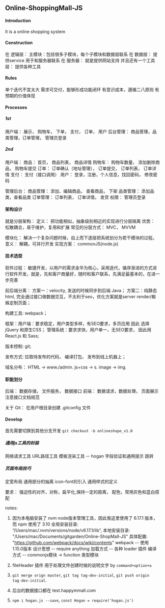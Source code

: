 ## Online-ShoppingMall-JS

#### Introduction

It is a online shopping system

#### Construction

在 逻辑层： 
  主模块：包括很多子模块，每个子模块和数据层联系
在 数据层：
  提供service 用于和服务器联系
在 服务器：
  就是提供网站支持
并且还有一个工具层：
  提供各种工具

#### Rules

单个迭代不宜太大
需求可交付，能够形成功能闭环
有意识成本，遵循二八原则
有预期的价值体现

#### Processes

##### 1st

用户端： 展示， 购物车， 下单， 支付， 订单， 用户
后台管理： 商品管理，品类管理，订单管理， 管理员登录

##### 2nd

用户端：
商品： 首页， 商品列表， 商品详情
购物车： 购物车数量， 添加删除商品， 购物车提交
订单： 订单确认（地址管理）， 订单提交， 订单列表， 订单详情
支付： 支付（接口调用）
用户： 登录，注册，个人信息，找回密码， 修改密码

管理后台：
商品管理： 添加、编辑商品， 查看商品， 下架
品类管理： 添加品类，查看品类
订单管理： 订单列表， 订单详情， 发货
权限： 管理员登录

#### 架构设计

就是分层架构：
定义： 把功能相似，抽象级别相近的实现进行分层隔离
优势： 松散耦合，易于维护，复用和扩展
常见的分层方式： MVC， MVVM

模块化：
解决一个复杂问题时候，自上而下逐层把系统划分为若干模块的过程。
意义： 解耦，可并行开发
实现方案： commonJS(node.js)

#### 技术选型

软件过程： 敏捷开发，以用户的需求金华为核心，采用迭代，循序渐进的方式进行软件开发，就是，先和客户商量好，随时和客户联系，先满足最基本的，在进一步完善

前后端分离： 方案一：velocity, 发送的时候同步到后端 Java； 方案二：纯静态html, 完全通过接口做数据交互，不太利于seo，优化方案就是server render/蜘蛛定制页面；

构建工具: webpack；

框架：用户端：要求稳定，用户类型多样，有SEO要求，多页应用 因此 选择jQuery 和原生CSS； 管理系统：要求求快，用户单一，无SEO要求， 因此用 React.js 和 Sass;

版本控制: git;

发布方式: 拉取待发布的代码， 编译打包， 发布到线上机器上；

域名分布： HTML -> www./admin. js+css -> s. image -> img.

#### 职能划分

后端：
数据存储， 文件服务， 数据接口
前端：
数据请求，数据处理， 页面展示
注意接口文档规范

关于 Git：
在用户根目录创建 .gitconfig 文件

#### Develop

首先需要切换到其他分支开发 `git checkout -b onlineshope_v1.0` 

##### 通用js工具的封装
网络请求工具
URL路径工具
模板渲染工具 -- hogan
字段验证和通用提示
跳转

##### 页面布局技巧
定宽布局
通用部分的抽离
icon-font的引入
通用样式的定义

要求： 强迫性的对齐，对称，扁平化,保持一定的距离， 配色，常用灰色和蓝白搭配




notes:
1. 因为本电脑安装了 nvm node版本管理工具，因此我这里使用了 6.17.1 版本，而 npm 使用了 3.10 全局安装目录: “/Users/mac/.nvm/versions/node/v6.17.1/lib”, 本地安装目录: "/Users/mac/Documents/gitgarden/Online-ShopMall-JS"
具体配置: "https://github.com/webpack/docs/wiki/contents"
webpack -- 使用 1.15.0版本
设计思想 -- require anything
加载方式 -- 各种 loader 插件
编译方式 -- commonjs模块 -> function 类型模块

2. fileHeader 插件 用于处理文件创建时候的说明文字 by `command+option+a`

3. `git merge orign master`, `git tag tag-dev-initial`, `git push origin tag-dev-initial`.
4. 后台的数据接口都在 test.happymmall.com
5. `npm i hogan.js --save`, `const Hogan = require('hogan.js')`


















